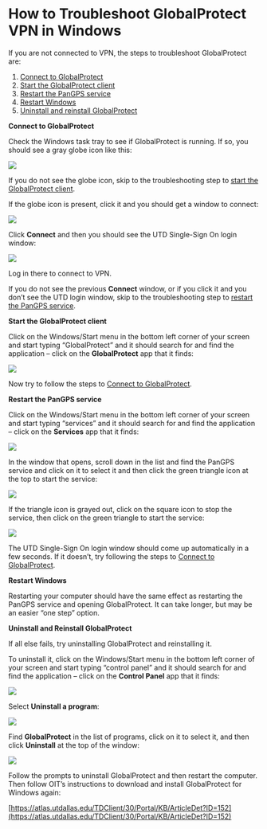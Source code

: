 How to Troubleshoot GlobalProtect VPN in Windows
================================================

If you are not connected to VPN, the steps to troubleshoot GlobalProtect are:

1.  [Connect to GlobalProtect](#connect)
2.  [Start the GlobalProtect client](#start-globalprotect)
3.  [Restart the PanGPS service](#restart-service)
4.  [Restart Windows](#restart-windows)
5.  [Uninstall and reinstall GlobalProtect](#uninstall-reinstall)

[](#connect)
**Connect to GlobalProtect**

Check the Windows task tray to see if GlobalProtect is running. If so, you should see a gray globe icon like this:

![](/images/faq/troubleshoot-globalconnect-windows/LoZgtu0K4Q.png)

If you do not see the globe icon, skip to the troubleshooting step to [start the GlobalProtect client](#start-globalprotect).

If the globe icon is present, click it and you should get a window to connect:

![](/images/faq/troubleshoot-globalconnect-windows/euHTQu3oCR.png)

Click **Connect** and then you should see the UTD Single-Sign On login window:

![](/images/faq/troubleshoot-globalconnect-windows/PanGPA_Siny0xSeqE.png)

Log in there to connect to VPN.

If you do not see the previous **Connect** window, or if you click it and you don’t see the UTD login window, skip to the troubleshooting step to [restart the PanGPS service](#restart-service).

[](#start-globalprotect)
**Start the GlobalProtect client**

Click on the Windows/Start menu in the bottom left corner of your screen and start typing “GlobalProtect” and it should search for and find the application – click on the **GlobalProtect** app that it finds:

![](/images/faq/troubleshoot-globalconnect-windows/HFc7WPfaep-1.png)

Now try to follow the steps to [Connect to GlobalProtect](#connect).

[](#restart-service)
**Restart the PanGPS service**

Click on the Windows/Start menu in the bottom left corner of your screen and start typing “services” and it should search for and find the application – click on the **Services** app that it finds:

![](/images/faq/troubleshoot-globalconnect-windows/cTXBdoPOJ3.png)

In the window that opens, scroll down in the list and find the PanGPS service and click on it to select it and then click the green triangle icon at the top to start the service:

![](/images/faq/troubleshoot-globalconnect-windows/mmc_QkGjjA314Lx560.png)

If the triangle icon is grayed out, click on the square icon to stop the service, then click on the green triangle to start the service:

![](/images/faq/troubleshoot-globalconnect-windows/mmc_fZxMyYdRxkx560.png)

The UTD Single-Sign On login window should come up automatically in a few seconds. If it doesn’t, try following the steps to [Connect to GlobalProtect](#connect).

[](#restart-windows)
**Restart Windows**

Restarting your computer should have the same effect as restarting the PanGPS service and opening GlobalProtect. It can take longer, but may be an easier “one step” option.

[](#uninstall-reinstall)
**Uninstall and Reinstall GlobalProtect**

If all else fails, try uninstalling GlobalProtect and reinstalling it.

To uninstall it, click on the Windows/Start menu in the bottom left corner of your screen and start typing “control panel” and it should search for and find the application – click on the **Control Panel** app that it finds:

![](/images/faq/troubleshoot-globalconnect-windows/MKEsuQSQlv.png)

Select **Uninstall a program**:

![](/images/faq/troubleshoot-globalconnect-windows/explorer_tcGwRMaCHB.png)

Find **GlobalProtect** in the list of programs, click on it to select it, and then click **Uninstall** at the top of the window:

![](/images/faq/troubleshoot-globalconnect-windows/explorer_01Vwcmfwba.png)

Follow the prompts to uninstall GlobalProtect and then restart the computer. Then follow OIT’s instructions to download and install GlobalProtect for Windows again:

[https://atlas.utdallas.edu/TDClient/30/Portal/KB/ArticleDet?ID=152](https://atlas.utdallas.edu/TDClient/30/Portal/KB/ArticleDet?ID=152)
